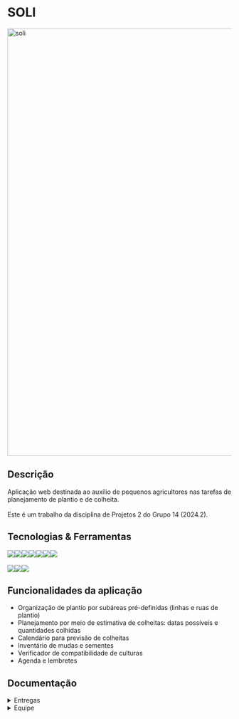 # SOLI
<img width="960" alt="soli" src="https://github.com/user-attachments/assets/042b3195-8845-4e89-bdf9-a105b7110a77">

## Descrição

  Aplicação web destinada ao auxílio de pequenos agricultores nas tarefas de planejamento de plantio e de colheita. <br><br>
  Este é um trabalho da disciplina de Projetos 2 do Grupo 14 (2024.2).

## Tecnologias & Ferramentas
<div style="display: flex; align-items: center; text-decoration: green;">
  <img src="https://img.shields.io/badge/Python-F46036?style=for-the-badge&logo=python&logoColor=white&color=darkred"/>
  <img src="https://img.shields.io/badge/Django-3C3744?style=for-the-badge&logo=django&logoColor=white&color=green"/>
  <img src="https://img.shields.io/badge/javascript-3C3744?style=for-the-badge&logo=javascript&logoColor=white&color=darkorange"/>
  <img src="https://img.shields.io/badge/html5-F46036?style=for-the-badge&logo=html5&logoColor=white&color=darkred"/>
  <img src="https://img.shields.io/badge/css3-3C3744?style=for-the-badge&logo=css3&logoColor=white&color=green"/>
  <img src="https://img.shields.io/badge/Microsoft_Azure-F46036?style=for-the-badge&logo=microsoft-azure&logoColor=white&color=darkorange"/>  
  <img src="https://img.shields.io/badge/sqlite-F46036?style=for-the-badge&logo=sqlite&logoColor=white&color=darkred"/>
</div>

<br>

<div style="display: flex; align-items: center; text-decoration: none;">
  <a href="https://lavisilva.atlassian.net/jira/software/projects/GRUPO14/boards/2/backlog?atlOrigin=eyJpIjoiNzNiMGM0MWQzMDJjNDM3NmFlMDQwNDgxM2MyZDA2OTIiLCJwIjoiaiJ9">
  <img src="https://img.shields.io/badge/Jira-F46036?style=for-the-badge&logo=Jira&logoColor=white&color=darkred"/>
  </a>
    <img src="https://img.shields.io/badge/figma-3C3744?style=for-the-badge&logo=figma&logoColor=white&color=green"/>
  <a href="https://drive.google.com/drive/folders/0AKc0fMeb1Ho1Uk9PVA">
    <img src="https://img.shields.io/badge/google_drive-white?style=for-the-badge&logo=google%20drive&logoColor=white&color=darkorange"/>
  </a>

</div>

## Funcionalidades da aplicação
- Organização de plantio por subáreas pré-definidas (linhas e ruas de plantio)
- Planejamento por meio de estimativa de colheitas: datas possíveis e quantidades colhidas
- Calendário para previsão de colheitas
- Inventário de mudas e sementes
- Verificador de compatibilidade de culturas
- Agenda e lembretes
  
## Documentação 
  <details>
    <summary> Entregas </summary>
    <br>

  ## SR1
  <ul>
  <li>
    <a href=https://lavisilva.atlassian.net/jira/software/projects/GRUPO14/boards/2> Projeto no Jira </a>
  </li>
  <li>
    <a href=https://solii.azurewebsites.net/> Projeto no Azure </a>
  </li>
    <li>
    <a href=https://docs.google.com/document/d/1Nlfym9ceT_gdukjQM9eDqAuaPmE5F-kmyH7DdIoZtjk/edit> Histórias de Usuário & Casos de Validação </a>
  </li>
    <li>
    <a href= https://www.figma.com/design/d1f6Stw0ryJXOjsPtcDlo7/Wireframes-Kit-%5BFree%5D-(Community)?node-id=203-5106&node-type=canvas&t=cBu9eLt6sPMpZXCm-0> Protótipo de Baixa Fidelidade </a>
  </li>
  <li>
    <a href=https://www.canva.com/design/DAGR5xQ9w7E/_GkGlgfhM4aPaMRp7L5tnQ/view?utm_content=DAGR5xQ9w7E&utm_campaign=designshare&utm_medium=link&utm_source=editor#1> Protótipo de Média Fidelidade </a>
  </li>
   <li>
    <a href=https://drive.google.com/file/d/1Q3HtKww-fAeXLw0FFdEnYBAXwOex5T_3/view?usp=drive_link>Screencast - Protótipo</a>
  </li>
  <li>
    <a href=https://drive.google.com/file/d/1J1CEi5omruilJOVKzwjWywF9sk7C5hcp/view?usp=drive_link>Screencast - Azure</a>
  </li>
  <li>
    <a href=https://docs.google.com/document/d/1BFCtaFfXhoWzzpZ2c3dUWWdhqzVSi1nI5xYj5QMgJI4/edit>Planejamento de Atividades do Sistema</a>
  </li>
  <li>
    <a href=https://www.canva.com/design/DAGT2JFl8lI/2zvHTO7VBRy-iiGYfFIi3A/edit>Apresentação SR1</a>
  </li>
</ul>

  ## SR2
  <ul>
  <li>
    <a href=https://lavisilva.atlassian.net/jira/software/projects/GRUPO14/boards/2> Projeto no Jira </a>
  </li>
  <li>
    <a href=https://solii.azurewebsites.net/> Projeto no Azure </a>
  </li>
    <li>
    <a href=https://docs.google.com/document/d/1Nlfym9ceT_gdukjQM9eDqAuaPmE5F-kmyH7DdIoZtjk/edit> Histórias de Usuário & Casos de Validação </a>
  </li>
    <li>
    <a href=https://www.figma.com/proto/d1f6Stw0ryJXOjsPtcDlo7/Wireframes-Kit-%5BFree%5D-(Community)?node-id=745-1023&node-type=canvas&m=dev&scaling=scale-down&content-scaling=fixed&page-id=203%3A5106&starting-point-node-id=632%3A630&show-proto-sidebar=1> Protótipo de Alta Fidelidade </a>
  </li>
   <li>
    <a href=>Screencast - Protótipo</a> FAZER
  </li>
  <li>
    <a href=>Screencast - Azure</a> FAZER
  </li>
  <li>
    <a href=https://docs.google.com/document/d/1BFCtaFfXhoWzzpZ2c3dUWWdhqzVSi1nI5xYj5QMgJI4/edit>Planejamento de Atividades do Sistema</a> 
  </li>
  <li>
    <a href=>Apresentação SR1</a> FAZER
  </li>
</ul>

   
  </details>

  <details>
    <summary> Equipe </summary>
    <br>
    <p><strong> Artur Sales Brasiliano - asb6@cesar.school </strong></p>
    <p><strong> Bruno Assunção da Silva - bas@cesar.school </strong></p>
    <p><strong> Darci Henrique Ayres Mendes de Carvalho - dhamc@cesar.school </strong></p>
    <p><strong> Felipe Marques Meira de Oliveira - fmmo@cesar.school </strong></p>
    <p><strong> Lais Sedicias Valença - lsv2@cesar.school </strong></p>
    <p><strong> João Pedro Aguiar Morais - jpam@cesar.school </strong></p>
    <p><strong> Lavínia Maranhão Faria da Silva - lmfs@cesar.school </strong></p>
    <p><strong> Malu de Aguiar Germani - mag@cesar.school </strong></p>
    <p><strong> Maria Eduarda Rêgo Barros - merb@cesar.school </strong></p>
    <p><strong> Marina Hoffmann Guimaraes - mhg@cesar.school </strong></p>    
  </details>
    
